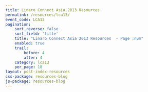 ```yaml
---
title: Linaro Connect Asia 2013 Resources
permalink: /resources/lca13/
event_code: LCA13
pagination:
    sort_reverse: false
    sort_field: 'title'
    title: "Linaro Connect Asia 2013 Resources  - Page :num"
    enabled: true
    trail:
        before: 4
        after: 4
    category: lca13
    per_page: 18
layout: post-index-resources
css-package: resources-blog
js-package: resources-blog
---
```

